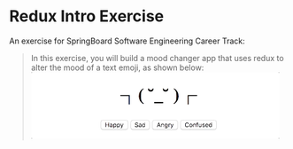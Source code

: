 # Redux Intro Exercise

An exercise for SpringBoard Software Engineering Career Track:

> In this exercise, you will build a mood changer app that uses redux to alter the mood of a text emoji, as shown below:
> ![Example](/moodchanger.gif)
